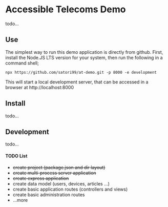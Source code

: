 # Accessible Telecoms Demo

todo...

## Use

The simplest way to run this demo application is directly from github. First,
install the Node.JS LTS version for your system, then run the following in a
command shell;
```
npx https://github.com/satori99/at-demo.git -p 8000 -e development
```

This will start a local development server, that can be accessed in a browser
at http://localhost:8000

## Install

todo...

## Development

todo...

#### TODO List

  - ~~create project (package.json and dir layout)~~
  - ~~create multi-process server application~~
  - ~~create express application~~
  - create data model (users, devices, articles ...)
  - create basic application routes (controllers and views)
  - create basic administration routes
  - ...more
